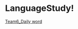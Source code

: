 # LanguageStudy!

[Team6_Daily word](https://user-images.githubusercontent.com/63279356/171673702-c61ee81b-3178-4871-a146-536819e77f9c.png)
